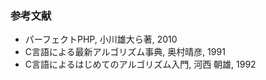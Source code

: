 ### 参考文献
* パーフェクトPHP, 小川雄大ら著, 2010
* C言語による最新アルゴリズム事典, 奥村晴彦, 1991
* C言語によるはじめてのアルゴリズム入門, 河西 朝雄, 1992
